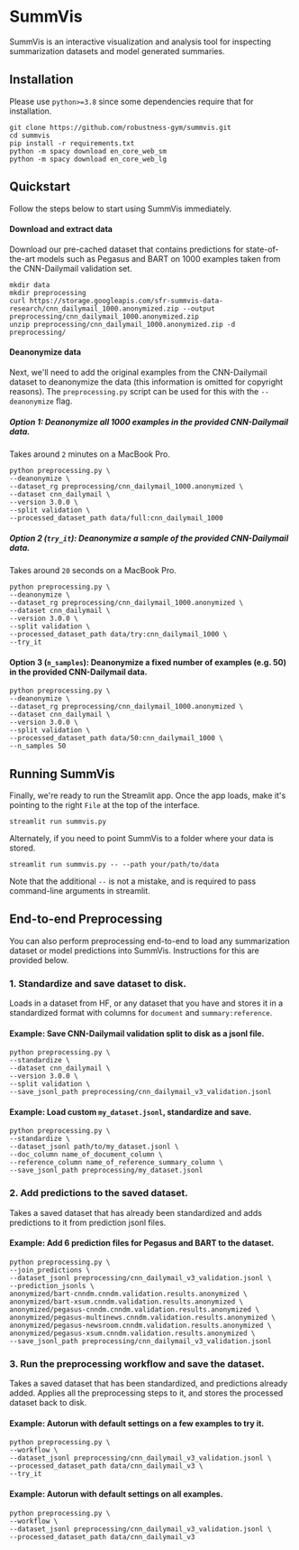 # SummVis
SummVis is an interactive visualization and analysis tool for inspecting summarization datasets and model generated 
summaries.

## Installation
Please use `python>=3.8` since some dependencies require that for installation.
```shell
git clone https://github.com/robustness-gym/summvis.git
cd summvis
pip install -r requirements.txt
python -m spacy download en_core_web_sm
python -m spacy download en_core_web_lg
```

## Quickstart
Follow the steps below to start using SummVis immediately.

#### Download and extract data
Download our pre-cached dataset that contains predictions for state-of-the-art models such as Pegasus and BART on 
1000 examples taken from the CNN-Dailymail validation set.
```shell
mkdir data
mkdir preprocessing
curl https://storage.googleapis.com/sfr-summvis-data-research/cnn_dailymail_1000.anonymized.zip --output preprocessing/cnn_dailymail_1000.anonymized.zip
unzip preprocessing/cnn_dailymail_1000.anonymized.zip -d preprocessing/
``` 

#### Deanonymize data
Next, we'll need to add the original examples from the CNN-Dailymail dataset to deanonymize the data (this information 
is omitted for copyright reasons). The `preprocessing.py` script can be used for this with the `--deanonymize` flag.

##### Option 1: Deanonymize all 1000 examples in the provided CNN-Dailymail data.
Takes around `2` minutes on a MacBook Pro.

```shell
python preprocessing.py \
--deanonymize \
--dataset_rg preprocessing/cnn_dailymail_1000.anonymized \
--dataset cnn_dailymail \
--version 3.0.0 \
--split validation \
--processed_dataset_path data/full:cnn_dailymail_1000
```

##### Option 2 (`try_it`): Deanonymize a sample of the provided CNN-Dailymail data.
Takes around `20` seconds on a MacBook Pro.

```shell
python preprocessing.py \
--deanonymize \
--dataset_rg preprocessing/cnn_dailymail_1000.anonymized \
--dataset cnn_dailymail \
--version 3.0.0 \
--split validation \
--processed_dataset_path data/try:cnn_dailymail_1000 \
--try_it
```

#### Option 3 (`n_samples`): Deanonymize a fixed number of examples (e.g. 50) in the provided CNN-Dailymail data.
```shell
python preprocessing.py \
--deanonymize \
--dataset_rg preprocessing/cnn_dailymail_1000.anonymized \
--dataset cnn_dailymail \
--version 3.0.0 \
--split validation \
--processed_dataset_path data/50:cnn_dailymail_1000 \
--n_samples 50
```

## Running SummVis
Finally, we're ready to run the Streamlit app. Once the app loads, make it's pointing to the right `File` at the top
of the interface.
```shell
streamlit run summvis.py
```
Alternately, if you need to point SummVis to a folder where your data is stored.
```shell
streamlit run summvis.py -- --path your/path/to/data
```
Note that the additional `--` is not a mistake, and is required to pass command-line arguments in streamlit.

## End-to-end Preprocessing
You can also perform preprocessing end-to-end to load any summarization dataset or model predictions into SummVis. 
Instructions for this are provided below. 

### 1. Standardize and save dataset to disk.
Loads in a dataset from HF, or any dataset that you have and stores it in a 
standardized format with columns for `document` and `summary:reference`.  

#### Example: Save CNN-Dailymail validation split to disk as a jsonl file.
```shell
python preprocessing.py \
--standardize \
--dataset cnn_dailymail \
--version 3.0.0 \
--split validation \
--save_jsonl_path preprocessing/cnn_dailymail_v3_validation.jsonl
```

#### Example: Load custom `my_dataset.jsonl`, standardize and save.
```shell
python preprocessing.py \
--standardize \
--dataset_jsonl path/to/my_dataset.jsonl \
--doc_column name_of_document_column \
--reference_column name_of_reference_summary_column \
--save_jsonl_path preprocessing/my_dataset.jsonl
```

### 2. Add predictions to the saved dataset.
Takes a saved dataset that has already been standardized and adds predictions to it 
from prediction jsonl files. 

#### Example: Add 6 prediction files for Pegasus and BART to the dataset.
```shell
python preprocessing.py \
--join_predictions \
--dataset_jsonl preprocessing/cnn_dailymail_v3_validation.jsonl \
--prediction_jsonls \
anonymized/bart-cnndm.cnndm.validation.results.anonymized \
anonymized/bart-xsum.cnndm.validation.results.anonymized \
anonymized/pegasus-cnndm.cnndm.validation.results.anonymized \
anonymized/pegasus-multinews.cnndm.validation.results.anonymized \
anonymized/pegasus-newsroom.cnndm.validation.results.anonymized \
anonymized/pegasus-xsum.cnndm.validation.results.anonymized \
--save_jsonl_path preprocessing/cnn_dailymail_v3_validation.jsonl
```

### 3. Run the preprocessing workflow and save the dataset.
Takes a saved dataset that has been standardized, and predictions already added. 
Applies all the preprocessing steps to it, and stores the processed dataset back to 
disk.

#### Example: Autorun with default settings on a few examples to try it.
```shell
python preprocessing.py \
--workflow \
--dataset_jsonl preprocessing/cnn_dailymail_v3_validation.jsonl \
--processed_dataset_path data/cnn_dailymail_v3 \
--try_it
```

#### Example: Autorun with default settings on all examples.
```shell
python preprocessing.py \
--workflow \
--dataset_jsonl preprocessing/cnn_dailymail_v3_validation.jsonl \
--processed_dataset_path data/cnn_dailymail_v3
```


